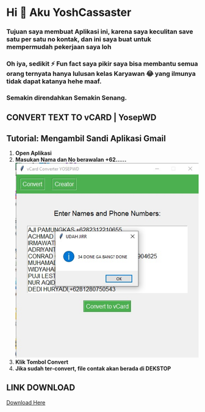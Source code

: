 # Hi 👊 Aku YoshCassaster
### Tujuan saya membuat Aplikasi ini, karena saya keculitan save satu per satu no kontak, dan ini saya buat untuk mempermudah pekerjaan saya loh
### Oh iya, sedikit ⚡ Fun fact saya pikir saya bisa membantu semua orang ternyata hanya lulusan kelas Karyawan 😂 yang ilmunya tidak dapat katanya hehe maaf.
### Semakin direndahkan Semakin Senang.

## CONVERT TEXT TO vCARD | YosepWD
## Tutorial: Mengambil Sandi Aplikasi Gmail

1. **Open Aplikasi**
2. **Masukan Nama dan No berawalan +62......**
   ![Convert](./6152078844207676962.jpg)
3. **Klik Tombol Convert**
4. **Jika sudah ter-convert, file contak akan berada di DEKSTOP**
   
## LINK DOWNLOAD

[Download Here](https://drive.google.com/file/d/1bzg9_KsYdBMt126tWKs0R2wymYc7byBQ/view?usp=sharing)
